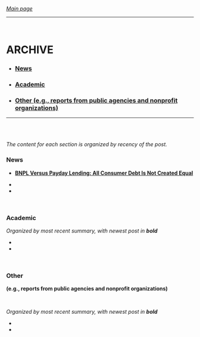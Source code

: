 *[Main page](/./index.md)*

---

<br>

# ARCHIVE   

- ### [News](#news)  
- ### [Academic](#academic)  
- ### [Other (e.g., reports from public agencies and nonprofit organizations)](#other)  

<hr>

<br>
<br>

*The content for each section is organized by recency of the post.*

### News


- **[BNPL Versus Payday Lending: All Consumer Debt Is Not Created Equal](./repo/note01-bnpl-payday.md)**

- 

- 

<br>

### Academic

*Organized by most recent summary, with newest post in __bold__*

-   

-   

<br>

### Other 
**(e.g., reports from public agencies and nonprofit organizations)**

<br>

*Organized by most recent summary, with newest post in __bold__*

- 

- 
